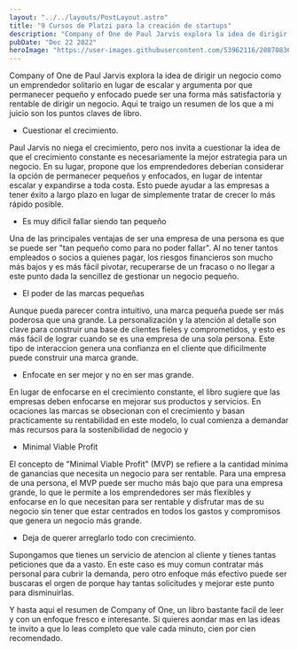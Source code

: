 ```yaml
---
layout: "../../layouts/PostLayout.astro"
title: "9 Cursos de Platzi para la creación de startups"
description: "Company of One de Paul Jarvis explora la idea de dirigir un negocio como un emprendedor solitario en lugar de escalar y argumenta ..."
pubDate: "Dec 22 2022"
heroImage: "https://user-images.githubusercontent.com/53962116/208708365-7fa46022-c9d9-4820-8a57-3f5756c04850.png"
---
```


Company of One de Paul Jarvis explora la idea de dirigir un negocio como un emprendedor solitario en lugar de escalar y argumenta por que permanecer pequeño y enfocado puede ser una forma más satisfactoria y rentable de dirigir un negocio. Aqui te traigo un resumen de los que a mi juicio son los puntos claves de libro.

- Cuestionar el crecimiento.

Paul Jarvis no niega el crecimiento, pero nos invita a cuestionar la idea de que el crecimiento constante es necesariamente la mejor estrategia para un negocio. En su lugar, propone que los emprendedores deberían considerar la opción de permanecer pequeños y enfocados, en lugar de intentar escalar y expandirse a toda costa. Esto puede ayudar a las empresas a tener éxito a largo plazo en lugar de simplemente tratar de crecer lo más rápido posible.

- Es muy dificil fallar siendo tan pequeño

Una de las principales ventajas de ser una empresa de una persona es que se puede ser "tan pequeño como para no poder fallar". Al no tener tantos empleados o socios a quienes pagar, los riesgos financieros son mucho más bajos y es más fácil pivotar, recuperarse de un fracaso o no llegar a este punto dada la sencillez de gestionar un negocio pequeño.

- El poder de las marcas pequeñas

Aunque pueda parecer contra intuitivo, una marca pequeña puede ser más poderosa que una grande. La personalización y la atención al detalle son clave para construir una base de clientes fieles y comprometidos, y esto es más fácil de lograr cuando se es una empresa de una sola persona. Este tipo de interaccion genera una confianza en el cliente que dificilmente puede construir una marca grande.

- Enfocate en ser mejor y no en ser mas grande.

En lugar de enfocarse en el crecimiento constante, el libro sugiere que las empresas deben enfocarse en mejorar sus productos y servicios. En ocaciones las marcas se obsecionan con el crecimiento y basan practicamente su rentabilidad en este modelo, lo cual comienza a demandar más recursos para la sostenibilidad de negocio y 

- Minimal Viable Profit

El concepto de "Minimal Viable Profit" (MVP) se refiere a la cantidad mínima de ganancias que necesita un negocio para ser rentable. Para una empresa de una persona, el MVP puede ser mucho más bajo que para una empresa grande, lo que le permite a los emprendedores ser más flexibles y enfocarse en lo que necesitan para ser rentable y disfrutar mas de su negocio sin tener que estar centrados en todos los gastos y compromisos que genera un negocio más grande.

- Deja de querer arreglarlo todo con crecimiento.

Supongamos que tienes un servicio de atencion al cliente y tienes tantas peticiones que da a vasto. En este caso es muy comun contratar más personal para cubrir la demanda, pero otro enfoque más efectivo puede ser buscaras el orgen de porque hay tantas solicitudes y mejorar este punto para disminuirlas.


Y hasta aqui el resumen de Company of One, un libro bastante facil de leer y con un enfoque fresco e interesante. Si quieres aondar mas en las ideas te invito a que lo leas completo que vale cada minuto, cien por cien recomendado. 
